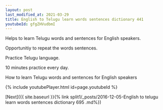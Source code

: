 ```yaml
---
layout: post
last_modified_at: 2021-03-29
title: English to Telugu learn words sentences dictionary 441 
youtubeId: gfgZHVudbmI
---
```

 
 
Helps to learn Telugu words and sentences for English speakers.

Opportunitiy to repeat the words sentences. 

Practice Telugu language. 
 
10 minutes practice every day. 
 
How to learn Telugu words and sentences for English speakers 
 
{% include youtubePlayer.html id=page.youtubeId %}
 
 
[Next]({{ site.baseurl }}{% link  split1/_posts/2016-12-05-English to telugu learn words sentences dictionary 695 .md%})
 
